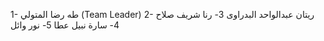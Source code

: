1- طه رضا المتولي (Team Leader)
2- ريتان عبدالواحد البدراوى
3- رنا شريف صلاح
4- سارة نبيل عطا
5- نور وائل
